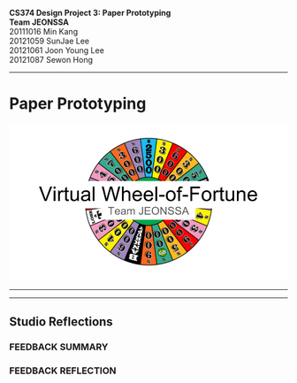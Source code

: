 **CS374 Design Project 3: Paper Prototyping**  
**Team JEONSSA**  
20111016 Min Kang  
20121059 SunJae Lee  
20121061 Joon Young Lee  
20121087 Sewon Hong

---

# Paper Prototyping
 ![alt text](title.PNG "Title: Virtual Wheel-of-Fortune")
 
---
 

 ---
 
 ## Studio Reflections
 ### FEEDBACK SUMMARY


### FEEDBACK REFLECTION
